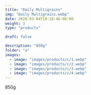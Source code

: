 ```yaml
---
title: "Daily Multigrains"
img: "Daily Multigrains.webp"
date: 2020-03-04T19:18:46-06:00
weight: 3
type: "products"

draft: false

description: "850g"
folder: "a"
images:
  - image: "images/products/c/1.webp"
  - image: "images/products/c/2.webp"
  - image: "images/products/c/3.webp"
  - image: "images/products/c/4.webp"
---
```


850g
